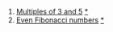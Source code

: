 1. [Multiples of 3 and 5](/solutions/haskell/0001.hs) [*](/problems/0001.md)
2. [Even Fibonacci numbers](/solutions/haskell/0002.hs) [*](/problems/0002.md)
